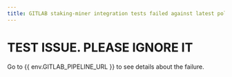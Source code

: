 ```yaml
---
title: GITLAB staking-miner integration tests failed against latest polkadot build.
---
```



# TEST ISSUE. PLEASE IGNORE IT

Go to {{ env.GITLAB_PIPELINE_URL }} to see details about the failure.